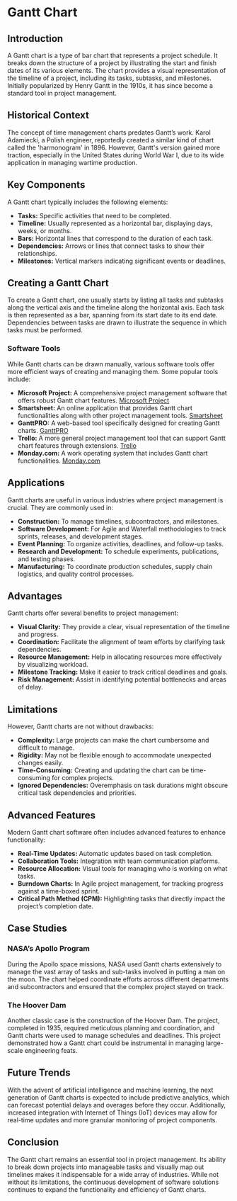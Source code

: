 # Gantt Chart

## Introduction
A Gantt chart is a type of bar chart that represents a project schedule. It breaks down the structure of a project by illustrating the start and finish dates of its various elements. The chart provides a visual representation of the timeline of a project, including its tasks, subtasks, and milestones. Initially popularized by Henry Gantt in the 1910s, it has since become a standard tool in project management.

## Historical Context
The concept of time management charts predates Gantt’s work. Karol Adamiecki, a Polish engineer, reportedly created a similar kind of chart called the 'harmonogram' in 1896. However, Gantt's version gained more traction, especially in the United States during World War I, due to its wide application in managing wartime production.

## Key Components
A Gantt chart typically includes the following elements:

- **Tasks:** Specific activities that need to be completed.
- **Timeline:** Usually represented as a horizontal bar, displaying days, weeks, or months.
- **Bars:** Horizontal lines that correspond to the duration of each task.
- **Dependencies:** Arrows or lines that connect tasks to show their relationships.
- **Milestones:** Vertical markers indicating significant events or deadlines.

## Creating a Gantt Chart
To create a Gantt chart, one usually starts by listing all tasks and subtasks along the vertical axis and the timeline along the horizontal axis. Each task is then represented as a bar, spanning from its start date to its end date. Dependencies between tasks are drawn to illustrate the sequence in which tasks must be performed.

### Software Tools
While Gantt charts can be drawn manually, various software tools offer more efficient ways of creating and managing them. Some popular tools include:

- **Microsoft Project:** A comprehensive project management software that offers robust Gantt chart features. [Microsoft Project](https://www.microsoft.com/en-us/microsoft-365/project/project-management-software)
- **Smartsheet:** An online application that provides Gantt chart functionalities along with other project management tools. [Smartsheet](https://www.smartsheet.com)
- **GanttPRO:** A web-based tool specifically designed for creating Gantt charts. [GanttPRO](https://ganttpro.com)
- **Trello:** A more general project management tool that can support Gantt chart features through extensions. [Trello](https://trello.com)
- **Monday.com:** A work operating system that includes Gantt chart functionalities. [Monday.com](https://monday.com)

## Applications
Gantt charts are useful in various industries where project management is crucial. They are commonly used in:

- **Construction:** To manage timelines, subcontractors, and milestones.
- **Software Development:** For Agile and Waterfall methodologies to track sprints, releases, and development stages.
- **Event Planning:** To organize activities, deadlines, and follow-up tasks.
- **Research and Development:** To schedule experiments, publications, and testing phases.
- **Manufacturing:** To coordinate production schedules, supply chain logistics, and quality control processes.

## Advantages
Gantt charts offer several benefits to project management:

- **Visual Clarity:** They provide a clear, visual representation of the timeline and progress.
- **Coordination:** Facilitate the alignment of team efforts by clarifying task dependencies.
- **Resource Management:** Help in allocating resources more effectively by visualizing workload.
- **Milestone Tracking:** Make it easier to track critical deadlines and goals.
- **Risk Management:** Assist in identifying potential bottlenecks and areas of delay.

## Limitations
However, Gantt charts are not without drawbacks:

- **Complexity:** Large projects can make the chart cumbersome and difficult to manage.
- **Rigidity:** May not be flexible enough to accommodate unexpected changes easily.
- **Time-Consuming:** Creating and updating the chart can be time-consuming for complex projects.
- **Ignored Dependencies:** Overemphasis on task durations might obscure critical task dependencies and priorities.

## Advanced Features
Modern Gantt chart software often includes advanced features to enhance functionality:

- **Real-Time Updates:** Automatic updates based on task completion.
- **Collaboration Tools:** Integration with team communication platforms.
- **Resource Allocation:** Visual tools for managing who is working on what tasks.
- **Burndown Charts:** In Agile project management, for tracking progress against a time-boxed sprint.
- **Critical Path Method (CPM):** Highlighting tasks that directly impact the project’s completion date.

## Case Studies
### NASA’s Apollo Program
During the Apollo space missions, NASA used Gantt charts extensively to manage the vast array of tasks and sub-tasks involved in putting a man on the moon. The chart helped coordinate efforts across different departments and subcontractors and ensured that the complex project stayed on track.

### The Hoover Dam
Another classic case is the construction of the Hoover Dam. The project, completed in 1935, required meticulous planning and coordination, and Gantt charts were used to manage schedules and deadlines. This project demonstrated how a Gantt chart could be instrumental in managing large-scale engineering feats.

## Future Trends
With the advent of artificial intelligence and machine learning, the next generation of Gantt charts is expected to include predictive analytics, which can forecast potential delays and overages before they occur. Additionally, increased integration with Internet of Things (IoT) devices may allow for real-time updates and more granular monitoring of project components.

## Conclusion
The Gantt chart remains an essential tool in project management. Its ability to break down projects into manageable tasks and visually map out timelines makes it indispensable for a wide array of industries. While not without its limitations, the continuous development of software solutions continues to expand the functionality and efficiency of Gantt charts.